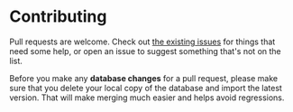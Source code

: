 # Contributing

Pull requests are welcome. Check out [the existing issues](https://github.com/WordPress/meta-environment/issues)
for things that need some help, or open an issue to suggest something that's not on the list.

Before you make any **database changes** for a pull request, please make sure that you delete your local copy of the
database and import the latest version. That will make merging much easier and helps avoid regressions.
